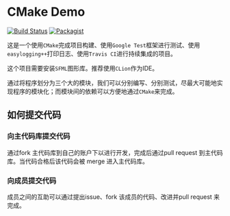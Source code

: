 # CMake Demo

[![Build Status](https://travis-ci.org/Lw-Cui/cmake-demo.svg?branch=master)](https://travis-ci.org/Lw-Cui/cmake-demo)
[![Packagist](https://img.shields.io/packagist/l/doctrine/orm.svg?maxAge=2592000?style=flat-square)](../master/LICENSE)


这是一个使用`CMake`完成项目构建、使用`Google Test`框架进行测试、使用`easylogging++`打印日志、使用`Travis CI`进行持续集成的项目。

这个项目需要安装`SFML`图形库。推荐使用`CLion`作为IDE。

通过将程序划分为三个大的模块，我们可以分别编写、分别测试，尽最大可能地实现程序的模块化；而模块间的依赖可以方便地通过`CMake`来完成。

## 如何提交代码

### 向主代码库提交代码

通过fork 主代码库到自己的账户下以进行开发，完成后通过pull request 到主代码库。当代码合格后该代码会被 merge 进入主代码库。

### 向成员提交代码

成员之间的互助可以通过提出issue、fork 该成员的代码、改进并pull request 来完成。